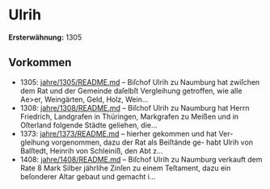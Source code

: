 # Ulrih

**Ersterwähnung:** 1305

## Vorkommen
- 1305: [jahre/1305/README.md](../jahre/1305/README.md) – Biſchof Ulrih zu Naumburg hat zwiſchen dem Rat
und der Gemeinde daſelbſt Vergleihung getroffen, wie
alle Ae>er, Weingärten, Geld, Holz, Wein...
- 1308: [jahre/1308/README.md](../jahre/1308/README.md) – Biſchof Ulrih zu Naumburg hat Herrn Friedrich,
Landgrafen in Thüringen, Markgrafen zu Meißen und in
Oſterland folgende Städte geliehen, die...
- 1373: [jahre/1373/README.md](../jahre/1373/README.md) – hierher gekommen und hat Ver-
gleihung vorgenommen, dazu der Rat als Beiſtände ge-
habt Ulrih von Balſtedt, Heinrih von Schleiniß, den
Abt z...
- 1408: [jahre/1408/README.md](../jahre/1408/README.md) – Biſchof Ulrih zu Naumburg verkauft dem Rate 8
Mark Silber jährlihe Zinſen zu einem Teſtament, dazu
ein beſonderer Altar gebaut und gemacht i...
